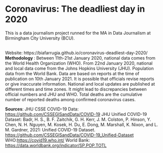 <h1> <b> Coronavirus: The deadliest day in 2020 </b> </h1>
<p> This is a data journalism project runned for the MA in Data Journalism at Birmingham City University (BCU). </p>
<br> Website: https://biafarrugia.github.io/coronavirus-deadliest-day-2020/
<br>
<b> Methodology </b>:
Between 11th-21st January 2020, national data comes from the World Health Organization (WHO).
From 22nd January 2020, national and local data come from the Johns Hopkins University (JHU).
Population data from the World Bank.
Data are based on reports at the time of publication on 10th January 2021. 
It is possible that officials revise reports or give inaccurate information. 
National and local updates are published at different times and time zones. It might lead to discrepancies between official numbers and JHU and WHO.
Total deaths are the cumulative number of reported deaths among confirmed coronavirus cases.

<b> Sources</b>:
JHU CSSE COVID-19 Data: https://github.com/CSSEGISandData/COVID-19
JHU Unified COVID-19 Dataset: Badr, H. S., B. F. Zaitchik, G. H. Kerr, J. M. Colston, P. Hinson, Y. Chen, N. H. Nguyen, M. Kosek, H. Du, E. Dong, M. Marshall, K. Nixon, and L. M. Gardner, 2021: Unified COVID-19 Dataset. https://github.com/CSSEGISandData/COVID-19_Unified-Dataset 
WHO:https://covid19.who.int/ 
World Bank: https://data.worldbank.org/indicator/SP.POP.TOTL 


